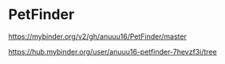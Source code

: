# PetFinder

https://mybinder.org/v2/gh/anuuu16/PetFinder/master

https://hub.mybinder.org/user/anuuu16-petfinder-7hevzf3i/tree
